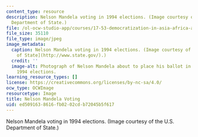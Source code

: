 ```yaml
---
content_type: resource
description: Nelson Mandela voting in 1994 elections. (Image courtesy of the U.S.
  Department of State.)
file: /ol-ocw-studio-app/courses/17-53-democratization-in-asia-africa-and-latin-america-fall-2001/ed5091638616fb0202cdb72045b5f617_17-53f01.jpg
file_size: 35110
file_type: image/jpeg
image_metadata:
  caption: Nelson Mandela voting in 1994 elections. (Image courtesy of the [U.S. Department
    of State](http://www.state.gov/).)
  credit: ''
  image-alt: Photograph of Nelson Mandela about to place his ballot in a box during
    1994 elections.
learning_resource_types: []
license: https://creativecommons.org/licenses/by-nc-sa/4.0/
ocw_type: OCWImage
resourcetype: Image
title: Nelson Mandela Voting
uid: ed509163-8616-fb02-02cd-b72045b5f617
---
```

Nelson Mandela voting in 1994 elections. (Image courtesy of the U.S. Department of State.)
